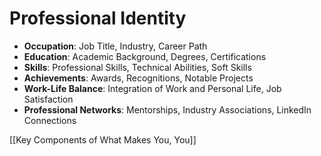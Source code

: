 # Professional Identity

- **Occupation**: Job Title, Industry, Career Path
- **Education**: Academic Background, Degrees, Certifications
- **Skills**: Professional Skills, Technical Abilities, Soft Skills
- **Achievements**: Awards, Recognitions, Notable Projects
- **Work-Life Balance**: Integration of Work and Personal Life, Job Satisfaction
- **Professional Networks**: Mentorships, Industry Associations, LinkedIn Connections

[[Key Components of What Makes You, You]]
